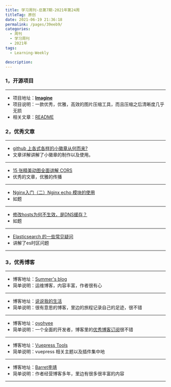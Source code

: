 ```yaml
---
title: 学习周刊-总第7期-2021年第24周
titleTag: 原创
date: 2021-06-19 21:36:18
permalink: /pages/39eeb9/
categories: 
  - 周刊
  - 学习周刊
  - 2021年
tags: 
  - Learning-Weekly

description: 
---
```


### **1，开源项目**

------

- 项目地址：**[Imagine](https://github.com/meowtec/Imagine)**
- 项目说明：一款优秀，优雅，高效的图片压缩工具，而且压缩之后清晰度几乎无损
- 相关文章：[README](https://github.com/meowtec/Imagine/blob/master/README.md)

### **2，优秀文章**

------

-   [github 上各式各样的小徽章从何而来?](https://segmentfault.com/a/1190000019552597)
-   文章详解讲解了小徽章的制作以及使用。

----

- [15 张精美动图全面讲解 CORS](https://juejin.cn/post/6856556746706518024)
- 优秀的文章，优雅的传播

----

-  [Nginx入门（二）Nginx echo 模块的使用](https://www.jianshu.com/p/a636ca5fa8fa)
-  如题

----

- [修改hosts为何不生效，是DNS缓存？](https://www.cnblogs.com/hustskyking/p/hosts-modify.html)
- 如题

----

-  [Elasticsearch 的一些常见疑问](https://segmentfault.com/a/1190000015431596)
-  讲解了es时区问题

------

### **3，优秀博客**

------

- 博客地址：[Summer's blog](https://www.xswsym.online/)
- 简单说明：运维博客，内容丰富，作者很有心

----

- 博客地址：[说说我的生活](https://www.sanghangning.cn/)
- 简单说明：很有意思的博客，里边的旅程记录自己的足迹，很不错

----

- 博客地址：[oyohyee](https://www.oyohyee.com/)
- 简单说明：一个全面的开发者，博客里的[优秀博客订阅](https://www.oyohyee.com/friends)很不错

----

- 博客地址：[Vuepress Tools](https://z3by.github.io/vuepress-tools/)
- 简单说明：vuepress 相关主题以及插件集中地

----

- 博客地址：[Barret李靖](https://barretlee.com/entry/)
- 简单说明：作者经营博客多年，里边有很多很丰富的内容

------